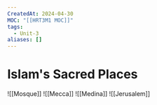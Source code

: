 ```yaml
---
CreatedAt: 2024-04-30
MOC: "[[HRT3M1 MOC]]"
tags:
  - Unit-3
aliases: []
---
```

# Islam's Sacred Places
![[Mosque]]
![[Mecca]]
![[Medina]]
![[Jerusalem]]
<!--ID: 1757893915893-->

